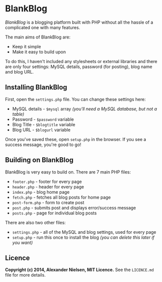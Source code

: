 # BlankBlog

*BlankBlog* is a blogging platform built with PHP without all the hassle of a complicated one with many features.

The main aims of BlankBlog are:

- Keep it simple
- Make it easy to build upon

To do this, I haven't included any stylesheets or external libraries and there are only four settings: MySQL details, password (for posting), blog name and blog URL.

## Installing BlankBlog

First, open the `settings.php` file. You can change these settings here:

- MySQL details - `$mysql` array *(you'll need a MySQL database, but not a table)*
- Password - `$password` variable
- Blog Title - `$blogtitle` variable
- Blog URL - `$blogurl` variable

Once you've saved these, open `setup.php` in the browser. If you see a success message, you're good to go!

## Building on BlankBlog

BlankBlog is very easy to build on. There are 7 main PHP files:

- `footer.php` - footer for every page
- `header.php` - header for every page
- `index.php` - blog home page
- `fetch.php` - fetches all blog posts for home page
- `post-form.php` - form to create post
- `post.php` - submits post and displays error/success message
- `posts.php` - page for individual blog posts

There are also two other files:

- `settings.php` - all of the MySQL and blog settings, used for every page
- `setup.php` - run this once to install the blog *(you can delete this later if you want)*

## Licence

**Copyright (c) 2014, Alexander Nielsen, MIT Licence.** See the `LICENCE.md` file for more details.